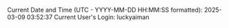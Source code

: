 Current Date and Time (UTC - YYYY-MM-DD HH:MM:SS formatted): 2025-03-09 03:52:37
Current User's Login: luckyaiman
